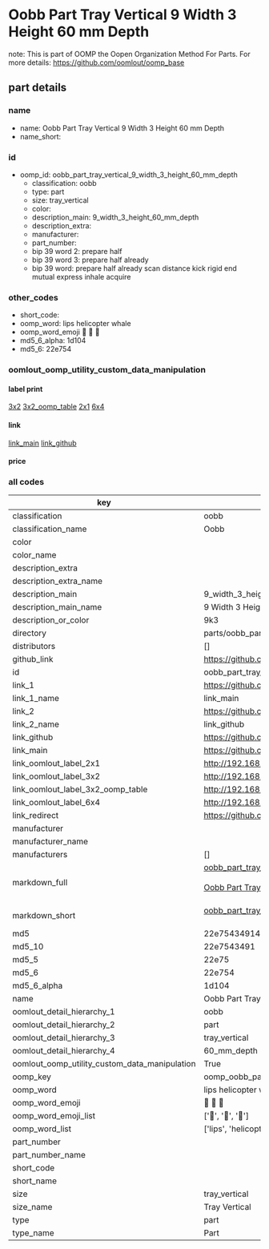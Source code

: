 # Oobb Part Tray Vertical 9 Width 3 Height 60 mm Depth  

note: This is part of OOMP the Oopen Organization Method For Parts. For more details: https://github.com/oomlout/oomp_base

##  part details
  







### name
* name: Oobb Part Tray Vertical 9 Width 3 Height 60 mm Depth
* name_short: 
### id
* oomp_id: oobb_part_tray_vertical_9_width_3_height_60_mm_depth
  * classification: oobb
  * type: part
  * size: tray_vertical
  * color: 
  * description_main: 9_width_3_height_60_mm_depth
  * description_extra: 
  * manufacturer: 
  * part_number: 
  * bip 39 word 2: prepare half
  * bip 39 word 3: prepare half already
  * bip 39 word: prepare half already scan distance kick rigid end mutual express inhale acquire

### other_codes
* short_code: 
* oomp_word: lips helicopter whale
* oomp_word_emoji :lips: :helicopter: :whale:
* md5_6_alpha: 1d104
* md5_6: 22e754






### oomlout_oomp_utility_custom_data_manipulation
#### label print
[3x2](http://192.168.1.245:1112/?label=oomp%201d104)
[3x2_oomp_table](http://192.168.1.108:1112/?label=oomp%201d104)
[2x1](http://192.168.1.242:1112/?label=oomp%201d104)
[6x4](http://192.168.1.55:1112/?label=oomp%201d104)    

#### link

[link_main](https://github.com/oomlout/oomlout_oomp_version_1_messy/tree/main/parts/oobb_part_tray_vertical_9_width_3_height_60_mm_depth) [link_github](https://github.com/oomlout/oomlout_oomp_version_1_messy/tree/main/parts/oobb_part_tray_vertical_9_width_3_height_60_mm_depth)                             

#### price







### all codes 
| key | value |  
| --- | --- |  
| classification | oobb |  
| classification_name | Oobb |  
| color |  |  
| color_name |  |  
| description_extra |  |  
| description_extra_name |  |  
| description_main | 9_width_3_height_60_mm_depth |  
| description_main_name | 9 Width 3 Height 60 mm Depth |  
| description_or_color | 9k3 |  
| directory | parts/oobb_part_tray_vertical_9_width_3_height_60_mm_depth |  
| distributors | [] |  
| github_link | https://github.com/oomlout/oomlout_oomp_part_src/tree/main/parts/oobb_part_tray_vertical_9_width_3_height_60_mm_depth |  
| id | oobb_part_tray_vertical_9_width_3_height_60_mm_depth |  
| link_1 | https://github.com/oomlout/oomlout_oomp_version_1_messy/tree/main/parts/oobb_part_tray_vertical_9_width_3_height_60_mm_depth |  
| link_1_name | link_main |  
| link_2 | https://github.com/oomlout/oomlout_oomp_version_1_messy/tree/main/parts/oobb_part_tray_vertical_9_width_3_height_60_mm_depth |  
| link_2_name | link_github |  
| link_github | https://github.com/oomlout/oomlout_oomp_version_1_messy/tree/main/parts/oobb_part_tray_vertical_9_width_3_height_60_mm_depth |  
| link_main | https://github.com/oomlout/oomlout_oomp_version_1_messy/tree/main/parts/oobb_part_tray_vertical_9_width_3_height_60_mm_depth |  
| link_oomlout_label_2x1 | http://192.168.1.242:1112/?label=oomp%201d104 |  
| link_oomlout_label_3x2 | http://192.168.1.245:1112/?label=oomp%201d104 |  
| link_oomlout_label_3x2_oomp_table | http://192.168.1.108:1112/?label=oomp%201d104 |  
| link_oomlout_label_6x4 | http://192.168.1.55:1112/?label=oomp%201d104 |  
| link_redirect | https://github.com/oomlout/oomlout_oomp_version_1_messy/tree/main/parts/oobb_part_tray_vertical_9_width_3_height_60_mm_depth |  
| manufacturer |  |  
| manufacturer_name |  |  
| manufacturers | [] |  
| markdown_full | [oobb_part_tray_vertical_9_width_3_height_60_mm_depth](none)<br>[](none)<br>[Oobb Part Tray Vertical 9 Width 3 Height 60 Mm Depth](none)<br><br> |  
| markdown_short | [oobb_part_tray_vertical_9_width_3_height_60_mm_depth](none)<br><br> |  
| md5 | 22e754349149973de89fdc020e5a1d4f |  
| md5_10 | 22e7543491 |  
| md5_5 | 22e75 |  
| md5_6 | 22e754 |  
| md5_6_alpha | 1d104 |  
| name | Oobb Part Tray Vertical 9 Width 3 Height 60 mm Depth |  
| oomlout_detail_hierarchy_1 | oobb |  
| oomlout_detail_hierarchy_2 | part |  
| oomlout_detail_hierarchy_3 | tray_vertical |  
| oomlout_detail_hierarchy_4 | 60_mm_depth |  
| oomlout_oomp_utility_custom_data_manipulation | True |  
| oomp_key | oomp_oobb_part_tray_vertical_9_width_3_height_60_mm_depth |  
| oomp_word | lips helicopter whale |  
| oomp_word_emoji | :lips: :helicopter: :whale: |  
| oomp_word_emoji_list | [':lips:', ':helicopter:', ':whale:'] |  
| oomp_word_list | ['lips', 'helicopter', 'whale'] |  
| part_number |  |  
| part_number_name |  |  
| short_code |  |  
| short_name |  |  
| size | tray_vertical |  
| size_name | Tray Vertical |  
| type | part |  
| type_name | Part |  
